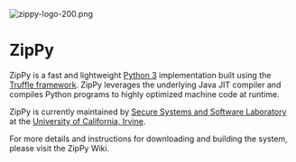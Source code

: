 ![zippy-logo-200.png](https://bitbucket.org/repo/o5E6dr/images/295604816-zippy-logo-200.png)
# ZipPy #

ZipPy is a fast and lightweight [Python 3](https://www.python.org/) implementation built using the [Truffle framework](http://openjdk.java.net/projects/graal/). ZipPy leverages the underlying Java JIT compiler and compiles Python programs to highly optimized machine code at runtime.

ZipPy is currently maintained by [Secure Systems and Software Laboratory](https://ssllab.org) at the ​[University of California, Irvine](http://www.uci.edu/).

For more details and instructions for downloading and building the system, please visit the ZipPy Wiki.